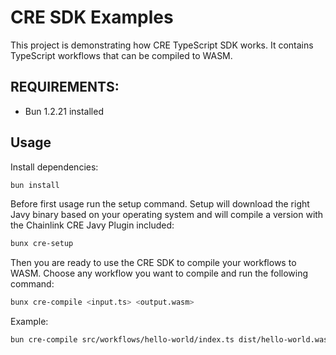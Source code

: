 # CRE SDK Examples

This project is demonstrating how CRE TypeScript SDK works. It contains TypeScript workflows that can be compiled to WASM.

## REQUIREMENTS:

- Bun 1.2.21 installed

## Usage

Install dependencies:

```bash
bun install
```

Before first usage run the setup command. Setup will download the right Javy binary based on your operating system and will compile a version with the Chainlink CRE Javy Plugin included:

```bash
bunx cre-setup
```

Then you are ready to use the CRE SDK to compile your workflows to WASM. Choose any workflow you want to compile and run the following command:

```bash
bunx cre-compile <input.ts> <output.wasm>
```

Example:

```bash
bun cre-compile src/workflows/hello-world/index.ts dist/hello-world.wasm
```
